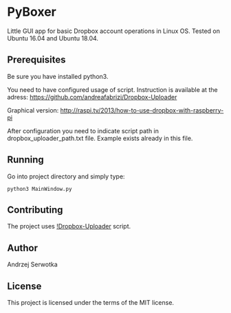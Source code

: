 # PyBoxer

Little GUI app for basic Dropbox account operations in Linux OS. Tested on Ubuntu 16.04 and Ubuntu 18.04.

## Prerequisites

Be sure you have installed python3.

You need to have configured usage of script. Instruction is available at the adress:
https://github.com/andreafabrizi/Dropbox-Uploader

Graphical version:
http://raspi.tv/2013/how-to-use-dropbox-with-raspberry-pi

After configuration you need to indicate script path in dropbox_uploader_path.txt file. Example exists already in this file.

## Running

Go into project directory and simply type:

```
python3 MainWindow.py
```

## Contributing

The project uses [!Dropbox-Uploader](https://github.com/andreafabrizi/Dropbox-Uploader) script.

## Author

Andrzej Serwotka

## License

This project is licensed under the terms of the MIT license.

